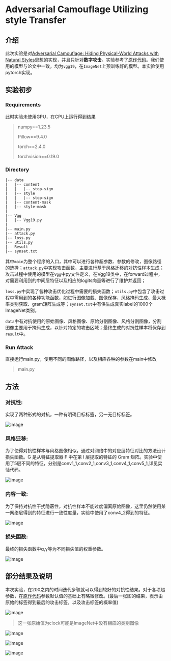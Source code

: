 # Adversarial Camouflage Utilizing style Transfer

## 介绍

此次实验是对[Adversarial Camouflage: Hiding Physical-World Attacks with Natural Styles](https://arxiv.org/abs/2003.08757)思想的实现，并且只针对**数字攻击**。实验参考了[原作代码](https://github.com/RjDuan/AdvCam-Hide-Adv-with-Natural-Styles)。我们使用的模型与论文中一致，均为`vgg19`，在`ImageNet`上预训练好的模型。本实验使用pytorch实现。

## 实验初步

### Requirements

此时实验未使用GPU，在CPU上运行得到结果

> numpy==1.23.5
>
> Pillow==9.4.0
>
> torch==2.4.0
>
> torchvision==0.19.0

### Directory

```plaintext
|-- data
|   |-- content
|   |   |-- stop-sign
|   |-- style
|   |   |-- stop-sign
|   |-- content-mask
|   |-- style-mask
|
|-- Vgg
|   |-- Vgg19.py
|
|-- main.py
|-- attack.py
|-- loss.py
|-- utils.py
|-- Result
|-- synset.txt
```
其中`main`为整个程序的入口，其中可以进行各种超参数、参数的修改，图像路径的选择；`attack.py`中实现攻击函数，主要进行基于风格迁移的对抗性样本生成；攻击过程中使用的模型在`Vgg`中py文件定义，在Vgg19类中，在forward过程中，对需要利用到的中间层特征以及相应的logits向量等进行了维护并返回；

`loss.py`中实现了各种攻击优化过程中需要的损失函数；`utils.py`中包含了攻击过程中需用到的各种功能函数，如进行图像加载、图像保存、风格掩码生成、最大概率类别获取、gram矩阵生成等；`synset.txt`中有供生成真实label的1000个ImageNet类别。

`data`中有对抗使用的原始图像、风格图像、原始分割图像、风格分割图像，分割图像主要用于掩码生成，以针对特定的攻击区域；最终生成的对抗性样本将保存到`result`中。

### Run Attack

直接运行main.py，使用不同的图像路径，以及相应各种的参数在main中修改

> main.py

## 方法

### 对抗性:

实现了两种形式的对抗，一种有明确目标标签，另一无目标标签。

![image](https://github.com/user-attachments/assets/d0df844a-0eb5-4d97-aac0-6013bc70392b)




### 风格迁移:

为了使得对抗性样本与风格图像相似，通过对网络中的对应层特征对比的方法设计损失函数。G 是从特征提取器 F 中在第 l 层提取的特征的 Gram 矩阵。实验中使用了5层不同的特征，分别是conv1_1,conv2_1,conv3_1,conv4_1,conv5_1,详见实验代码。

![image](https://github.com/user-attachments/assets/7e3ef4b0-a33d-418d-928f-40899030d79c)



### 内容一致:

为了保持对抗性干扰隐蔽性，对抗性样本不能过度偏离原始图像，这里仍然使用某一网络层得到的特征进行一致性度量，实验中使用了conv4_2得到的特征。

![image](https://github.com/user-attachments/assets/fc51fb19-4a53-4b4d-92ad-b6f7da3c2d8c)



### 损失函数:

最终的损失函数中α,γ等为不同损失值的权重参数。

![image](https://github.com/user-attachments/assets/37fc1e94-18e2-4e7d-bed9-10682b7063e1)



## 部分结果及说明

本次实验，在200之内的时间迭代步骤就可以得到较好的对抗性结果。对于各项超参数，在[原作代码](https://github.com/RjDuan/AdvCam-Hide-Adv-with-Natural-Styles)参数默认值的基础上有略微修改。(最后一张图的结果，表示由原始的标签得到最后的攻击标签，以及攻击标签的概率值)

![image](https://github.com/user-attachments/assets/2418dedc-b3c0-4f11-a003-4b2248477736)

> 这一张原始值为clock可能是ImageNet中没有相应的类别图像



![image](https://github.com/user-attachments/assets/2242c176-a914-4f2c-bd0e-106c4b90f1fe)



![image](https://github.com/user-attachments/assets/396b3ac5-db2a-44c5-8568-301a400a71e3)



![image](https://github.com/user-attachments/assets/b85cbe7e-6845-4e5e-bd9f-189e377beedf)





